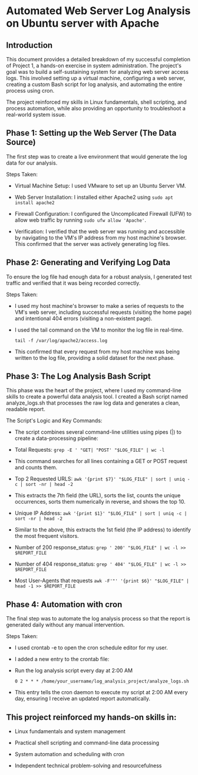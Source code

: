 # Automated Web Server Log Analysis on Ubuntu server with Apache

## Introduction

This document provides a detailed breakdown of my successful completion of Project 1, a hands-on exercise in system administration. The project's goal was to build a self-sustaining system for analyzing web server access logs. This involved setting up a virtual machine, configuring a web server, creating a custom Bash script for log analysis, and automating the entire process using cron.

The project reinforced my skills in Linux fundamentals, shell scripting, and process automation, while also providing an opportunity to troubleshoot a real-world system issue.



## Phase 1: Setting up the Web Server (The Data Source)

The first step was to create a live environment that would generate the log data for our analysis.

Steps Taken:



- Virtual Machine Setup: I used VMware to set up an Ubuntu Server VM.

- Web Server Installation: I installed either Apache2 using  ```sudo apt install apache2```

- Firewall Configuration: I configured the Uncomplicated Firewall (UFW) to allow web traffic by running ```sudo ufw allow 'Apache'```.

- Verification: I verified that the web server was running and accessible by navigating to the VM's IP address from my host machine's browser. This confirmed that the server was actively generating log files.

## Phase 2: Generating and Verifying Log Data

To ensure the log file had enough data for a robust analysis, I generated test traffic and verified that it was being recorded correctly.

Steps Taken:

- I used my host machine's browser to make a series of requests to the VM's web server, including successful requests (visiting the home page) and intentional 404 errors (visiting a non-existent page).

- I used the tail command on the VM to monitor the log file in real-time.

     ```tail -f /var/log/apache2/access.log```

- This confirmed that every request from my host machine was being written to the log file, providing a solid dataset for the next phase.

## Phase 3: The Log Analysis Bash Script

This phase was the heart of the project, where I used my command-line skills to create a powerful data analysis tool. I created a Bash script named analyze_logs.sh that processes the raw log data and generates a clean, readable report.

The Script's Logic and Key Commands:

- The script combines several command-line utilities using pipes (|) to create a data-processing pipeline:

- Total Requests: ```grep -E ' "GET| "POST' "$LOG_FILE" | wc -l```

- This command searches for all lines containing a GET or POST request and counts them.

- Top 2 Requested URLS: ```awk '{print $7}' "$LOG_FILE" | sort | uniq -c | sort -nr | head -2```

- This extracts the 7th field (the URL), sorts the list, counts the unique occurrences, sorts them numerically in reverse, and shows the top 10.

- Unique IP Address: ```awk '{print $1}' "$LOG_FILE" | sort | uniq -c | sort -nr | head -2```

- Similar to the above, this extracts the 1st field (the IP address) to identify the most frequent visitors.

- Number of 200 response_status: ```grep ' 200' "$LOG_FILE" | wc -l >> $REPORT_FILE```

- Number of 404 response_status: ```grep ' 404' "$LOG_FILE" | wc -l >> $REPORT_FILE```

- Most User-Agents that requests ```awk -F'"' '{print $6}' "$LOG_FILE" | head -1 >> $REPORT_FILE```

## Phase 4: Automation with cron

The final step was to automate the log analysis process so that the report is generated daily without any manual intervention.

Steps Taken:

- I used crontab -e to open the cron schedule editor for my user.

- I added a new entry to the crontab file:

- Run the log analysis script every day at 2:00 AM

    ```0 2 * * * /home/your_username/log_analysis_project/analyze_logs.sh```

- This entry tells the cron daemon to execute my script at 2:00 AM every day, ensuring I receive an updated report automatically.

## This project reinforced my hands-on skills in:

- Linux fundamentals and system management

- Practical shell scripting and command-line data processing

- System automation and scheduling with cron

- Independent technical problem-solving and resourcefulness
